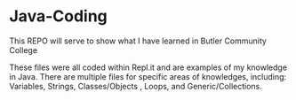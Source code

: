 # Java-Coding
This REPO will serve to show what I have learned in Butler Community College

These files were all coded within Repl.it and are examples of my knowledge in Java.
There are multiple files for specific areas of knowledges, including: Variables, Strings, Classes/Objects , Loops, and Generic/Collections.
